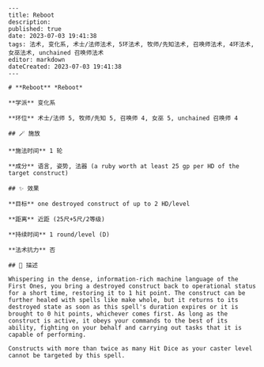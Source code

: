 
    ---
    title: Reboot
    description: 
    published: true
    date: 2023-07-03 19:41:38
    tags: 法术, 变化系, 术士/法师法术, 5环法术, 牧师/先知法术, 召唤师法术, 4环法术, 女巫法术, unchained 召唤师法术
    editor: markdown
    dateCreated: 2023-07-03 19:41:38
    ---

    # **Reboot** *Reboot*

    **学派** 变化系 

    **环位** 术士/法师 5, 牧师/先知 5, 召唤师 4, 女巫 5, unchained 召唤师 4

    ## 🪄 施放

    **施法时间** 1 轮

    **成分** 语言, 姿势, 法器 (a ruby worth at least 25 gp per HD of the target construct)

    ## ✨ 效果 

    **目标** one destroyed construct of up to 2 HD/level 

    **距离** 近距 (25尺+5尺/2等级)  

    **持续时间** 1 round/level (D) 

    **法术抗力** 否

    ## 📖 描述

    Whispering in the dense, information-rich machine language of the First Ones, you bring a destroyed construct back to operational status for a short time, restoring it to 1 hit point. The construct can be further healed with spells like make whole, but it returns to its destroyed state as soon as this spell's duration expires or it is brought to 0 hit points, whichever comes first. As long as the construct is active, it obeys your commands to the best of its ability, fighting on your behalf and carrying out tasks that it is capable of performing.

    Constructs with more than twice as many Hit Dice as your caster level cannot be targeted by this spell.
    